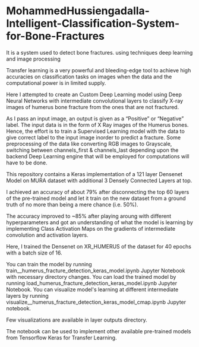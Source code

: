 # MohammedHussiengadalla-Intelligent-Classification-System-for-Bone-Fractures
It is a system used to detect bone fractures. using techniques deep learning and image processing

Transfer learning is a very powerful and bleeding-edge tool to achieve high accuracies on classification tasks on images when the data and the computational power is in limited 
supply.

Here I attempted to create an Custom Deep Learning model using Deep Neural Networks with intermediate convolutional layers to classify X-ray images of humerus bone
fracture from the ones that are not fractured.

As I pass an input image, an output is given as a “Positive” or “Negative” label. The input data is in the form of X Ray images of the Humerus bones. Hence, the effort
is to train a Supervised Learning model with the data to give correct label to the input image inorder to predict a fracture. Some preprocessing of the data like converting RGB 
images to Grayscale, switching between channels_first & channels_last depending upon the backend Deep Learning engine that will be employed for computations will have to be done. 

This repository contains a Keras implementation of a 121 layer Densenet Model on MURA dataset with additional 3 Densely Connected Layers at top.

I achieved an accuracy of about 79% after disconnecting the top 60 layers of the pre-trained model and let it train on the new dataset from a ground truth of no 
more than being a mere chance (i.e. 50%).

The accuracy improved to ~85% after playing aroung with different hyperparameters and got an understanding of what the model is learning by implementing Class Activation Maps on the gradients of intermediate convolution and activation layers.

Here, I trained the Densenet on XR_HUMERUS of the dataset for 40 epochs with a batch size of 16.

You can train the model by running train__humerus_fracture_detection_keras_model.ipynb Jupyter Notebook with necessary directory changes. You can load the trained model by running load_humerus_fracture_detection_keras_model.ipynb Jupyter Notebook. You can visualize model's learning at different intermediate layers by running visualize__humerus_fracture_detection_keras_model_cmap.ipynb Jupyter notebook.

Few visualizations are available in layer outputs directory.

The notebook can be used to implement other available pre-trained models from Tensorflow Keras for Transfer Learning.

